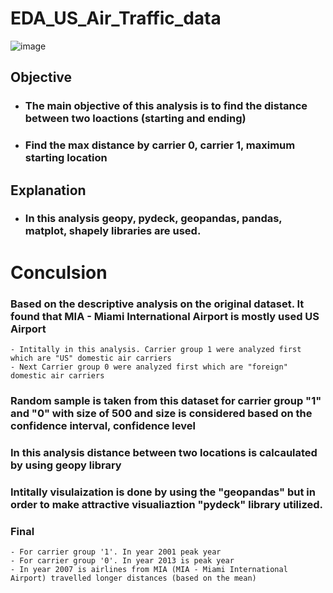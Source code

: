 # EDA_US_Air_Traffic_data
![image](https://user-images.githubusercontent.com/77428032/141299590-20ea68da-258c-4b24-b32b-4e45922d9f21.png)

## Objective

- ### __The main objective of this analysis is to find the distance between two loactions (starting and ending)__
- ### __Find the max distance by carrier 0, carrier 1, maximum starting location__

## Explanation

- ### __In this analysis geopy, pydeck, geopandas, pandas, matplot, shapely libraries are used.__

# __Conculsion__

### Based on the descriptive analysis on the original dataset. It found that MIA - Miami International Airport is mostly used US Airport

    - Intitally in this analysis. Carrier group 1 were analyzed first which are "US" domestic air carriers
    - Next Carrier group 0 were analyzed first which are "foreign" domestic air carriers

### Random sample is taken from this dataset for carrier group "1" and "0" with size of 500 and size is considered based on the confidence interval, confidence level

### In this analysis distance between two locations is calcaulated by using geopy library

### Intitally visulaization is done by using the "geopandas" but in order to make attractive visualiaztion "pydeck" library utilized.

### __Final__

    - For carrier group '1'. In year 2001 peak year
    - For carrier group '0'. In year 2013 is peak year
    - In year 2007 is airlines from MIA (MIA - Miami International Airport) travelled longer distances (based on the mean)
